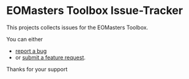 # EOMasters Toolbox Issue-Tracker

This projects collects issues for the EOMasters Toolbox.

You can either
* [report a bug](https://github.com/eomasters-repos/eomtbx-issues/issues/new?template=01_bug_report.yml)
* or [submit a feature request](https://github.com/eomasters-repos/eomtbx-issues/issues/new?template=02_feature_request.yml).


Thanks for your support
